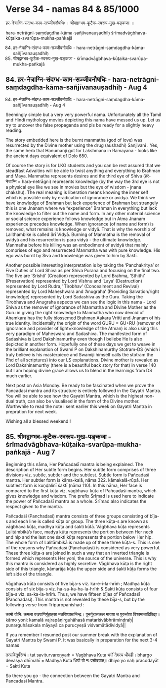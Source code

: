 # Verse 34 - namas 84 & 85/1000

हर-नेत्राग्नि-संदग्ध-काम-सञ्जीवनौषधिः ।
श्रीमद्वाग्भव-कूटैक-स्वरूप-मुख-पङ्कजा ॥

hara-netrāgni-saṃdagdha-kāma-sañjīvanauṣadhiḥ 
śrīmadvāgbhava-kūṭaika-svarūpa-mukha-paṅkajā

84. हर-नेत्राग्नि-संदग्ध-काम-सञ्जीवनौषधिः - hara-netrāgni-saṃdagdha-kāma-sañjīvanauṣadhiḥ
85. श्रीमद्वाग्भव-कूटैक-स्वरूप-मुख-पङ्कजा - śrīmadvāgbhava-kūṭaika-svarūpa-mukha-paṅkajā


## 84. हर-नेत्राग्नि-संदग्ध-काम-सञ्जीवनौषधिः - hara-netrāgni-saṃdagdha-kāma-sañjīvanauṣadhiḥ - Aug 4

84. हर-नेत्राग्नि-संदग्ध-काम-सञ्जीवनौषधिः - hara-netrāgni-saṃdagdha-kāma-sañjīvanauṣadhiḥ - Aug 4

Seemingly simple but a very very powerful nama. Unfortunately all the Tamil and Hindi mythology movies depicting this nama have messed us up. Let us try to uncover the false propaganda and pls be ready for a slightly heavy reading. 

The story embedded here is the burnt manmatha (god of love) was resurrected by the Divine mother using the drug (aushadhi) Sanjivani . Yes, the same herb that Hanumanji got for Lakshmana in Ramayana - looks like the ancient days equivalent of Dolo 650.

Of course the story is for LKG students and you can be rest assured that we steadfast Advaitins will be able to twist anything and everything to Brahman and Maya. Manmatha represents desires and the third eye of Shiva (हर-नेत्राग्नि =  hara-netrāgni) represents knowledge (by the way the 3rd eye is not a physical eye like we see in movies but the eye of wisdom - jnana chakshu). The real meaning is  liberation means knowing the inner self which is possible only by eradication of ignorance or avidyā. We think we have knowledge of Brahman but lack experience of Brahman but strangely this is one Jnanam where we “experience” Brahman in everything but lack the knowledge to filter out the name and form. In any other material science or social science experience follows knowledge but in Atma Jnanam experience precedes knowledge. When ignorance (of name and form)  is removed, what remains is knowledge or vidyā. That is why the worship of Lalithambike is called Śrī Vidyā. Burning of Manmatha is the removal of avidyā and his resurrection is para vidyā - the ultimate knowledge. Manmatha before his killing was an embodiment of avidyā that mainly comprises of ego and resurrected Manmatha was with pure knowledge. His ego was burnt by Śiva and knowledge was given to him by Śaktī.

Another possible interesting interpretation is by taking the ‘Panchakritya’ or Five Duties of Lord Shiva as per Shiva Purana and focusing on the final two. The five are ‘Srishti’ (Creation) represented by Lord Brahma, ‘Sthithi’ (Preservation) represented by Lord Vishnu and ‘Laya’ (Destruction) represented by Lord Rudra,‘ Tirobhav’  (Concealment and Revival) represented by Lord Maheshwara and ‘Anugraha’ (Providing Salvation/right knowledge) represented by Lord Sadashiva as the Guru. Taking the Tirobhava and Anugraha aspects we can see the logic in this nama - Lord Shiva as the remover of ignorance of Manmatha and Divine Mother as the Guru in giving the right knowledge to Manmatha who now devoid of Ahamkara has the fully blossemed Brahman Aakara Vritti and Jnanam of his true identity. Incidentally the origin of the word GURU = GU+RU (remover of ignorance and provider of light=knowledge of the Atman) is also using this very paradigm of Maheswara and Sadashiva. The manifested form of Sadashiva is Lord Dakshinamurthy even though I beliebe He is also depicted in another form. Hopefully one of these days we get to weave in the brilliant explanation of Swami P on Dakshinamurthy Stotram-DS (which i truly believe is his masterpiece and Swamiji himself calls the stotram the Phd of all scriptures) into our LS explanations. Divine mother is revealed as Lord Dakshinamurthy (there is a beautiful back story for that) in verse 140 but I am hoping divine grace allows us to blend in the learnings from DS much earlier.

Next post on Asia Monday. Be ready to be fascinated when we prove the Pancadasi mantra and its structure is entirely followed in the Gayatri Mantra. You will be able to see how the Gayatri Mantra, which is the highest non-dual truth, can also be visualised in the form of the Divine mother. Worthwhile to read the note i sent earlier this week on Gayatri Mantra in prepration for next week.

Wishing all a blessed weekend !

## 85. श्रीमद्वाग्भव-कूटैक-स्वरूप-मुख-पङ्कजा - śrīmadvāgbhava-kūṭaika-svarūpa-mukha-paṅkajā - Aug 7

Beginning this nāma, Her Pañcadaśī mantra is being explained. The description of Her subtle form begins. Her subtle form comprises of three divisions viz. subtle, subtler and the subtlest. Subtle form is Pañcadaśī mantra. Her subtler form is kāma-kalā, nāma 322. kāmakalā-rūpā. Her subtlest form is kuṇḍalinī śaktī (nāma 110). In this nāma, Her face is compared to the first kūṭa viz. vāgbhava-kūṭa of Pañcadaśī mantra, which gives knowledge and wisdom. The prefix Śrīmad is used here to indicate the power of Pañcadaśī mantra as a whole. Śrīmad also indicates the respect given to the mantra. 

Pañcadaśī (Panchadasi) mantra consists of three groups consisting of bīja-s and each line is called kūṭa or group. The three kūṭa-s are known as vāgbhava kūṭa,  madhya kūṭa and śakti kūtā. Vāgbhava kūṭa represents Lalitāmbikā’s face, madya kūṭa represents the portion between Her neck and hip and the last one śakti kūṭa represents the portion below Her hip. The whole form of Lalitāmbikā is made up of these three kūṭa-s. This is one of the reasons why Pañcadaśī (Panchadasi) is considered as very powerful. These three kūṭa-s are joined in such a way that an inverted triangle is formed which represents Her yoni, the source of the universe. This is why this mantra is considered as highly secretive. Vāgbhava kūṭa is the right side of this triangle, kāmarāja kūṭa the upper side and śakti kūṭa forms the left side of the triangle.

Vāgbhava kūṭa consists of five bīja-s viz. ka-e-ī-la-hrīṁ ; Madhya kūṭa consists of six bīja-s viz. ha-sa-ka-ha-la-hrīṁ & Sakti kūṭa consists of four bīja-s viz. sa-ka-la-hrīṁ. Thus, we have fifteen bījas of Pañcadaśī (Panchadasi). This mantra is not revealed by these bīja-s, but by the following verse from Tripuropanishad :

कामो योनि: कमला वज्रपाणिर्गुहाहसा मतरिश्वाभ्रामिन्द्रः। पुनर्गुहासकल मायया च पुरुच्येषा विश्वमातादिविद्या॥
kāmo yoni: kamalā vajrapāṇirguhāhasā matariśvābhrāmindraḥ| punarguhāsakala māyayā ca purucyeṣā viśvamātādividyā||

If you remember I resumed post our summer break with the explanation of Gayatri Mantra by Swami P.  It was basically in preparation for the next 3-4 namas 

तत्सवितुर्वरेण्यं।  tat saviturvareṇyaṁ = Vagbhava Kuta 
भर्गो देवस्य धीमही। bhargo devasya dhīmahī = Madhya Kuta
धियो यो नः प्रचोदयात्॥ dhiyo yo naḥ pracodayāt = Sakti Kuta 

So there you go - the connection between the Gayatri Mantra and Pancadasi Mantra. 

